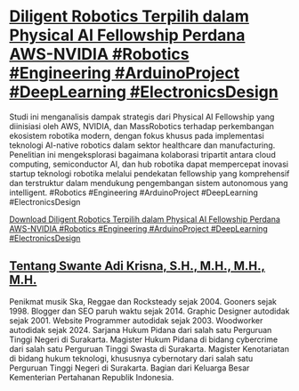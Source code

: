 # [Diligent Robotics Terpilih dalam Physical AI Fellowship Perdana AWS-NVIDIA #Robotics #Engineering #ArduinoProject #DeepLearning #ElectronicsDesign](https://swanteadikrisna.com/robot/website/6/revolusi-physical-ai-diligent-robotics-terpilih-jadi-pioneer-fellowship-bergengsi/)

Studi ini menganalisis dampak strategis dari Physical AI Fellowship yang diinisiasi oleh AWS, NVIDIA, dan MassRobotics terhadap perkembangan ekosistem robotika modern, dengan fokus khusus pada implementasi teknologi AI-native robotics dalam sektor healthcare dan manufacturing. Penelitian ini mengeksplorasi bagaimana kolaborasi tripartit antara cloud computing, semiconductor AI, dan hub robotika dapat mempercepat inovasi startup teknologi robotika melalui pendekatan fellowship yang komprehensif dan terstruktur dalam mendukung pengembangan sistem autonomous yang intelligent. #Robotics #Engineering #ArduinoProject #DeepLearning #ElectronicsDesign 

[Download Diligent Robotics Terpilih dalam Physical AI Fellowship Perdana AWS-NVIDIA #Robotics #Engineering #ArduinoProject #DeepLearning #ElectronicsDesign](https://swanteadikrisna.com/robot/website/6/revolusi-physical-ai-diligent-robotics-terpilih-jadi-pioneer-fellowship-bergengsi/)


## [Tentang Swante Adi Krisna, S.H., M.H., M.H., M.H.](https://swanteadikrisna.com/)

Penikmat musik Ska, Reggae dan Rocksteady sejak 2004. Gooners sejak 1998. Blogger dan SEO paruh waktu sejak 2014. Graphic Designer autodidak sejak 2001. Website Programmer autodidak sejak 2003. Woodworker autodidak sejak 2024. Sarjana Hukum Pidana dari salah satu Perguruan Tinggi Negeri di Surakarta. Magister Hukum Pidana di bidang cybercrime dari salah satu Perguruan Tinggi Swasta di Surakarta. Magister Kenotariatan di bidang hukum teknologi, khususnya cybernotary dari salah satu Perguruan Tinggi Negeri di Surakarta. Bagian dari Keluarga Besar Kementerian Pertahanan Republik Indonesia.